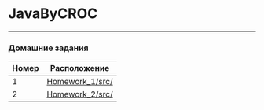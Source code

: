# JavaByCROC
---
### Домашние задания

| Номер | Расположение|
|-------|-------------|
|1| [Homework_1/src/](Homework_1/src/) |
|2| [Homework_2/src/](Homework_2/src/) |